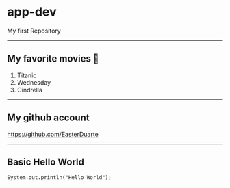 # app-dev
My first Repository

***

## My favorite movies :blue_heart:
1. Titanic
2. Wednesday
3. Cindrella

***

## My github account
https://github.com/EasterDuarte

***

## Basic Hello World
`System.out.println("Hello World");`

